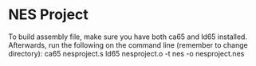 # NES Project

To build assembly file, make sure you have both ca65 and ld65 installed.
Afterwards, run the following on the command line (remember to change directory):
ca65 nesproject.s
ld65 nesproject.o -t nes -o nesproject.nes